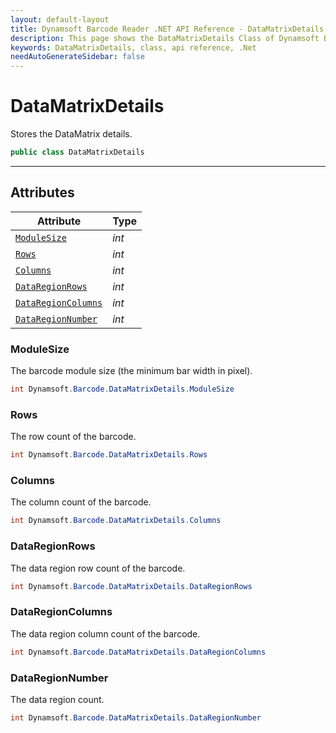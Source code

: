 ```yaml
---
layout: default-layout
title: Dynamsoft Barcode Reader .NET API Reference - DataMatrixDetails Class
description: This page shows the DataMatrixDetails Class of Dynamsoft Barcode Reader for .NET SDK.
keywords: DataMatrixDetails, class, api reference, .Net
needAutoGenerateSidebar: false
---
```


# DataMatrixDetails
Stores the DataMatrix details.

```C#
public class DataMatrixDetails
```  

---

## Attributes
  
| Attribute | Type |
|---------- | ---- |
| [`ModuleSize`](#modulesize) | *int* |
| [`Rows`](#rows) | *int* | 
| [`Columns`](#columns) | *int* |
| [`DataRegionRows`](#dataregionrows) | *int* | 
| [`DataRegionColumns`](#dataregioncolumns) | *int* |
| [`DataRegionNumber`](#dataregionnumber) | *int* |


### ModuleSize
The barcode module size (the minimum bar width in pixel).

```C#
int Dynamsoft.Barcode.DataMatrixDetails.ModuleSize
```

### Rows
The row count of the barcode.

```C#
int Dynamsoft.Barcode.DataMatrixDetails.Rows
```

### Columns
The column count of the barcode.

```C#
int Dynamsoft.Barcode.DataMatrixDetails.Columns
```

### DataRegionRows 
The data region row count of the barcode.

```C#
int Dynamsoft.Barcode.DataMatrixDetails.DataRegionRows
```

### DataRegionColumns
The data region column count of the barcode.

```C#
int Dynamsoft.Barcode.DataMatrixDetails.DataRegionColumns
```

### DataRegionNumber
The data region count.

```C#
int Dynamsoft.Barcode.DataMatrixDetails.DataRegionNumber
```

